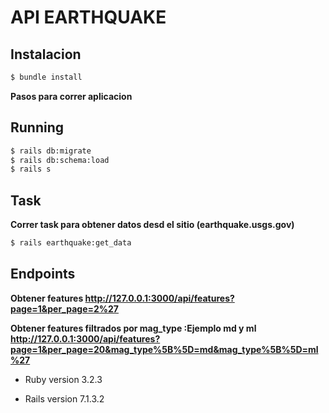 # API EARTHQUAKE


## Instalacion

```bash
$ bundle install
```
**Pasos para correr aplicacion**

## Running 

```bash
$ rails db:migrate
$ rails db:schema:load
$ rails s
```

## Task
**Correr task para obtener datos desd el sitio (earthquake.usgs.gov)**

```bash
$ rails earthquake:get_data
```


## Endpoints

**Obtener features http://127.0.0.1:3000/api/features?page=1&per_page=2%27**

**Obtener features filtrados por mag_type :Ejemplo md y ml http://127.0.0.1:3000/api/features?page=1&per_page=20&mag_type%5B%5D=md&mag_type%5B%5D=ml%27**


* Ruby version  3.2.3

* Rails version 7.1.3.2
